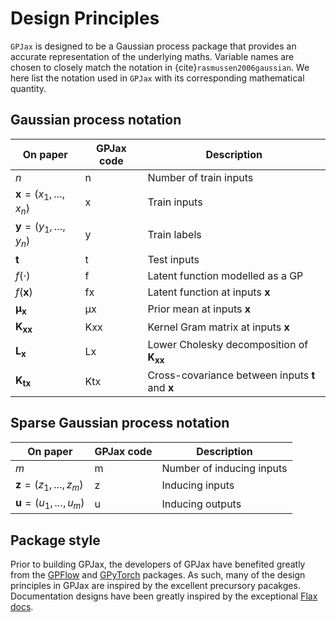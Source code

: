 # Design Principles

`GPJax` is designed to be a Gaussian process package that provides an
accurate representation of the underlying maths. Variable names are chosen to closely match the notation in {cite}`rasmussen2006gaussian`.
We here list the notation used in `GPJax` with its corresponding mathematical quantity.

## Gaussian process notation

| On paper                                    | GPJax code | Description                                                                     |
| ------------------------------------------- | ---------- | ------------------------------------------------------------------------------- |
| $n$                                         | n          | Number of train inputs                                                          |
| $\boldsymbol{x} = (x_1,\dotsc,x_{n})$       | x          | Train inputs                                                                    |
| $\boldsymbol{y} = (y_1,\dotsc,y_{n})$       | y          | Train labels                                                                    |
| $\boldsymbol{t}$                            | t          | Test inputs                                                                     |
| $f(\cdot)$                                  | f          | Latent function modelled as a GP                                                |
| $f({\boldsymbol{x}})$                       | fx         | Latent function at inputs $\boldsymbol{x}$                                      |
| $\boldsymbol{\mu}_{\boldsymbol{x}}$         | μx         | Prior mean at inputs $\boldsymbol{x}$                                           |
| $\mathbf{K}_{\boldsymbol{x}\boldsymbol{x}}$ | Kxx        | Kernel Gram matrix at inputs $\boldsymbol{x}$                                   |
| $\mathbf{L}_{\boldsymbol{x}}$               | Lx         | Lower Cholesky decomposition of $\boldsymbol{K}_{\boldsymbol{x}\boldsymbol{x}}$ |
| $\mathbf{K}_{\boldsymbol{t}\boldsymbol{x}}$ | Ktx        | Cross-covariance between inputs $\boldsymbol{t}$ and $\boldsymbol{x}$           |

## Sparse Gaussian process notation

| On paper                              | GPJax code | Description               |
| ------------------------------------- | ---------- | ------------------------- |
| $m$                                   | m          | Number of inducing inputs |
| $\boldsymbol{z} = (z_1,\dotsc,z_{m})$ | z          | Inducing inputs           |
| $\boldsymbol{u} = (u_1,\dotsc,u_{m})$ | u          | Inducing outputs          |

## Package style

Prior to building GPJax, the developers of GPJax have benefited greatly from the [GPFlow](https://github.com/GPflow/GPflow) and [GPyTorch](https://github.com/cornellius-gp/gpytorch) packages. As such, many of the design principles in GPJax are inspired by the excellent precursory pacakges. Documentation designs have been greatly inspired by the exceptional [Flax docs](https://flax.readthedocs.io/en/latest/index.html).
